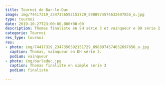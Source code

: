```yaml
---
title: Tournoi de Bar-le-Duc
image: img/74417319_2347356592151729_8988974574632697856_o.jpg
type: tournoi
date: 2019-10-27T23:00:00.000+00:00
description: Thomas finaliste en SH série 3 et vainqueur e DH série 2
categorie: Tournoi
res_type: tournoi
res:
- photo: img/74417319_2347356592151729_8988974574632697856_o.jpg
  caption: Thomas, vainqueur en DH série 2.
  podium: vainqueur
- photo: img/barleduc.jpg
  caption: Thomas finaliste en simple serie 3
  podium: finaliste

---
```

